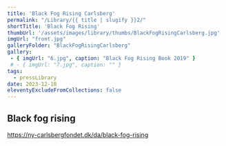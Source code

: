 ```yaml
---
title: 'Black Fog Rising Carlsberg'
permalink: "/Library/{{ title | slugify }}2/"
shortTitle: 'Black Fog Rising'
thumbUrl: '/assets/images/library/thumbs/BlackFogRisingCarlsberg.jpg'
imgUrl: "front.jpg"
galleryFolder: "BlackFogRisingCarlsberg"
gallery:
 - { imgUrl: "6.jpg", caption: "Black Fog Rising Book 2019" }
 # - { imgUrl: "7.jpg", caption: "" }
tags:
  - pressLibrary
date: 2023-12-10
eleventyExcludeFromCollections: false
---
```



<div class="Txt">
  <h2>Black fog rising</h2>
  <p><a href="https://ny-carlsbergfondet.dk/da/black-fog-rising" target="_blank">https://ny-carlsbergfondet.dk/da/black-fog-rising</a></p>
</div>